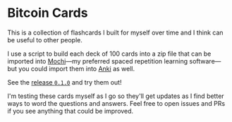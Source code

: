 # Bitcoin Cards
This is a collection of flashcards I built for myself over time and I think can be useful to other people.

I use a script to build each deck of 100 cards into a zip file that can be imported into [Mochi](https://mochi.cards/)—my preferred spaced repetition learning software—but you could import them into [Anki](https://apps.ankiweb.net/) as well.

See the [release `0.1.0`]() and try them out!

I'm testing these cards myself as I go so they'll get updates as I find better ways to word the questions and answers. Feel free to open issues and PRs if you see anything that could be improved.
